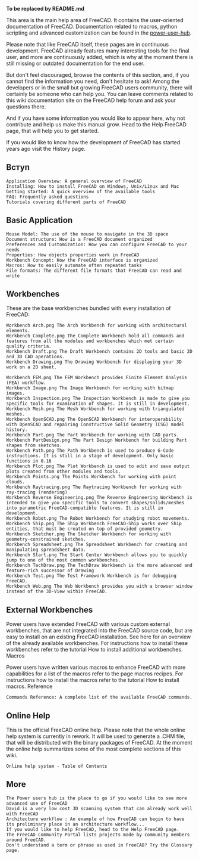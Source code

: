 **To be replaced by README.md**

This area is the main help area of FreeCAD. It contains the user-oriented documentation of FreeCAD. Documentation related to macros, python scripting and advanced customization can be found in the [power-user-hub](../power-user-hub/index.md).

Please note that like FreeCAD itself, these pages are in continuous development. FreeCAD already features many interesting tools for the final user, and more are continuously added, which is why at the moment there is still missing or outdated documentation for the end user.

But don't feel discouraged, browse the contents of this section, and, if you cannot find the information you need, don't hesitate to ask! Among the developers or in the small but growing FreeCAD users community, there will certainly be someone who can help you. You can leave comments related to this wiki documentation site on the FreeCAD help forum and ask your questions there.

And if you have some information you would like to appear here, why not contribute and help us make this manual grow. Head to the Help FreeCAD page, that will help you to get started.

If you would like to know how the development of FreeCAD has started years ago visit the History page.

## Вступ

    Application Overview: A general overview of FreeCAD
    Installing: How to install FreeCAD on Windows, Unix/Linux and Mac
    Getting started: A quick overview of the available tools
    FAQ: Frequently asked questions
    Tutorials covering different parts of FreeCAD
    

## Basic Application

    Mouse Model: The use of the mouse to navigate in the 3D space
    Document structure: How is a FreeCAD document organized
    Preferences and Customization: How you can configure FreeCAD to your needs
    Properties: How objects properties work in FreeCAD
    Workbench Concept: How the FreeCAD interface is organized
    Macros: How to easily automate often repeated tasks
    File formats: The different file formats that FreeCAD can read and write
    

## Workbenches

These are the base workbenches bundled with every installation of FreeCAD:

    Workbench Arch.png The Arch Workbench for working with architectural elements.
    Workbench Complete.png The Complete Workbench hold all commands and features from all the modules and workbenches which met certain quality criteria.
    Workbench Draft.png The Draft Workbench contains 2D tools and basic 2D and 3D CAD operations.
    Workbench Drawing.png The Drawing Workbench for displaying your 3D work on a 2D sheet.
    
    Workbench FEM.png The FEM Workbench provides Finite Element Analysis (FEA) workflow.
    Workbench Image.png The Image Workbench for working with bitmap images.
    Workbench Inspection.png The Inspection Workbench is made to give you specific tools for examination of shapes. It is still in development.
    Workbench Mesh.png The Mesh Workbench for working with triangulated meshes.
    Workbench OpenSCAD.png The OpenSCAD Workbench for interoperability with OpenSCAD and repairing Constructive Solid Geometry (CSG) model history.
    Workbench Part.png The Part Workbench for working with CAD parts.
    Workbench PartDesign.png The Part Design Workbench for building Part shapes from sketches.
    Workbench Path.png The Path Workbench is used to produce G-Code instructions. It is still in a stage of development. Only basic functions in 0.16
    Workbench Plot.png The Plot Workbench is used to edit and save output plots created from other modules and tools.
    Workbench Points.png The Points Workbench for working with point clouds.
    Workbench Raytracing.png The Raytracing Workbench for working with ray-tracing (rendering)
    Workbench Reverse Engineering.png The Reverse Engineering Workbench is intended to give you specific tools to convert shapes/solids/meshes into parametric FreeCAD-compatible features. It is still in development.
    Workbench Robot.png The Robot Workbench for studying robot movements.
    Workbench Ship.png The Ship Workbench FreeCAD-Ship works over Ship entities, that must be created on top of provided geometry.
    Workbench Sketcher.png The Sketcher Workbench for working with geometry-constrained sketches.
    Workbench Spreadsheet.png The Spreadsheet Workbench for creating and manipulating spreadsheet data.
    Workbench Start.png The Start Center Workbench allows you to quickly jump to one of the most common workbenches.
    Workbench TechDraw.png The TechDraw Workbench is the more advanced and feature-rich successor of Drawing
    Workbench Test.png The Test Framework Workbench is for debugging FreeCAD.
    Workbench Web.png The Web Workbench provides you with a browser window instead of the 3D-View within FreeCAD.
    

## External Workbenches

Power users have extended FreeCAD with various custom external workbenches, that are not integrated into the FreeCAD source code, but are easy to install on an existing FreeCAD installation. See here for an overview of the already available workbenches. For instructions how to install these workbenches refer to the tutorial How to install additional workbenches. Macros

Power users have written various macros to enhance FreeCAD with more capabilities for a list of the macros refer to the page macros recipes. For instructions how to install the macros refer to the tutorial How to install macros. Reference

    Commands Reference: A complete list of the available FreeCAD commands.
    

## Online Help

This is the official FreeCAD online help. Please note that the whole online help system is currently in rework. It will be used to generate a .CHM file, that will be distributed with the binary packages of FreeCAD. At the moment the online help summarizes some of the most complete sections of this wiki.

    Online help system - Table of Contents
    

## More

    The Power users hub is the place to go if you would like to see more advanced use of FreeCAD
    David is a very low cost 3D scanning system that can already work well with FreeCAD
    Architecture workflow : An example of how FreeCAD can begin to have its preliminary place in an architecture workflow...
    If you would like to help FreeCAD, head to the Help FreeCAD page.
    The FreeCAD Community Portal lists projects made by community members around FreeCAD.
    Don't understand a term or phrase as used in FreeCAD? Try the Glossary page.